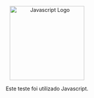 <p align="center"><a href="https://developer.mozilla.org/pt-BR/docs/Web/JavaScript" target="_blank"><img src="https://upload.wikimedia.org/wikipedia/commons/thumb/9/99/Unofficial_JavaScript_logo_2.svg/640px-Unofficial_JavaScript_logo_2.svg.png" width="200" alt="Javascript Logo"></a></p>

<p align="center">Este teste foi utilizado Javascript.</p>
